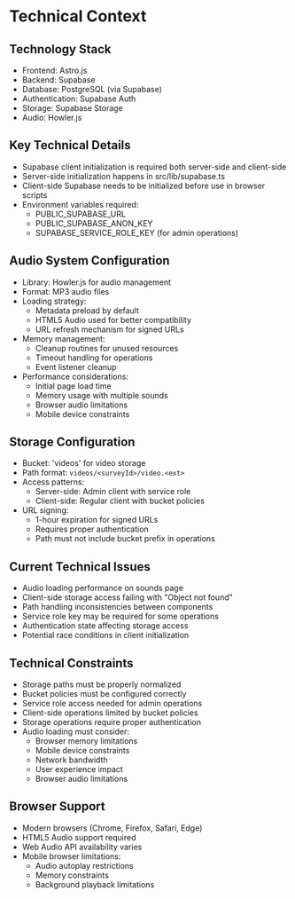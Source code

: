 # Technical Context

## Technology Stack
- Frontend: Astro.js
- Backend: Supabase
- Database: PostgreSQL (via Supabase)
- Authentication: Supabase Auth
- Storage: Supabase Storage
- Audio: Howler.js

## Key Technical Details
- Supabase client initialization is required both server-side and client-side
- Server-side initialization happens in src/lib/supabase.ts
- Client-side Supabase needs to be initialized before use in browser scripts
- Environment variables required:
  - PUBLIC_SUPABASE_URL
  - PUBLIC_SUPABASE_ANON_KEY
  - SUPABASE_SERVICE_ROLE_KEY (for admin operations)

## Audio System Configuration
- Library: Howler.js for audio management
- Format: MP3 audio files
- Loading strategy: 
  * Metadata preload by default
  * HTML5 Audio used for better compatibility
  * URL refresh mechanism for signed URLs
- Memory management:
  * Cleanup routines for unused resources
  * Timeout handling for operations
  * Event listener cleanup
- Performance considerations:
  * Initial page load time
  * Memory usage with multiple sounds
  * Browser audio limitations
  * Mobile device constraints

## Storage Configuration
- Bucket: 'videos' for video storage
- Path format: `videos/<surveyId>/video.<ext>`
- Access patterns:
  * Server-side: Admin client with service role
  * Client-side: Regular client with bucket policies
- URL signing:
  * 1-hour expiration for signed URLs
  * Requires proper authentication
  * Path must not include bucket prefix in operations

## Current Technical Issues
- Audio loading performance on sounds page
- Client-side storage access failing with "Object not found"
- Path handling inconsistencies between components
- Service role key may be required for some operations
- Authentication state affecting storage access
- Potential race conditions in client initialization

## Technical Constraints
- Storage paths must be properly normalized
- Bucket policies must be configured correctly
- Service role access needed for admin operations
- Client-side operations limited by bucket policies
- Storage operations require proper authentication
- Audio loading must consider:
  * Browser memory limitations
  * Mobile device constraints
  * Network bandwidth
  * User experience impact
  * Browser audio limitations

## Browser Support
- Modern browsers (Chrome, Firefox, Safari, Edge)
- HTML5 Audio support required
- Web Audio API availability varies
- Mobile browser limitations:
  * Audio autoplay restrictions
  * Memory constraints
  * Background playback limitations